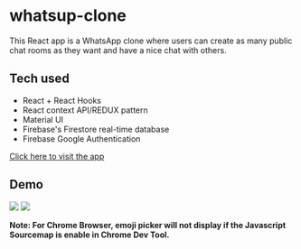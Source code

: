 # whatsup-clone

This React app is a WhatsApp clone where users can create as many public chat rooms as they want and have a nice chat with others.

## Tech used

* React + React Hooks
* React context API/REDUX pattern
* Material UI
* Firebase's Firestore real-time database
* Firebase Google Authentication

<a href="https://whatsapp-clone-78b77.web.app" title="whatsapp clone">Click here to visit the app</a>

## Demo

<img src="./whatsapp-clone-demo.gif" />

<img src="./whatsapp-clone-demo2.gif" />

<b>Note: For Chrome Browser, emoji picker will not display if the Javascript Sourcemap is enable in Chrome Dev Tool. </b>
